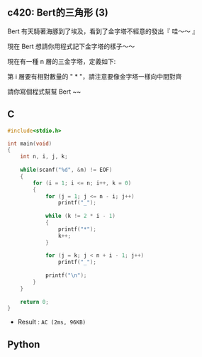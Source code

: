## c420: Bert的三角形 (3)
Bert 有天騎著海豚到了埃及，看到了金字塔不經意的發出『 哇～～ 』

現在 Bert 想請你用程式記下金字塔的樣子～～

現在有一種 n 層的三金字塔，定義如下:

第 i 層要有相對數量的 " * "，請注意要像金字塔一樣向中間對齊

請你寫個程式幫幫 Bert ~~

## C
```C
#include<stdio.h>

int main(void)
{
	int n, i, j, k;
	
	while(scanf("%d", &n) != EOF)
	{
		for (i = 1; i <= n; i++, k = 0)
		{
		    for (j = 1; j <= n - i; j++)
		        printf("_");
		        
		    while (k != 2 * i - 1)
			{
		        printf("*");
		        k++;
		    }
		    
		    for (j = k; j < n + i - 1; j++)
		        printf("_");
		        
		    printf("\n");
		}
	}
	
	return 0;
}
```
 * Result : `AC (2ms, 96KB)`

## Python
